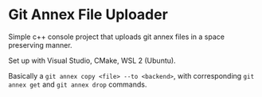 # Git Annex File Uploader

Simple c++ console project that uploads git annex files
in a space preserving manner.

Set up with Visual Studio, CMake, WSL 2 (Ubuntu).

Basically a `git annex copy <file> --to <backend>`,
with corresponding `git annex get` and `git annex drop` commands.